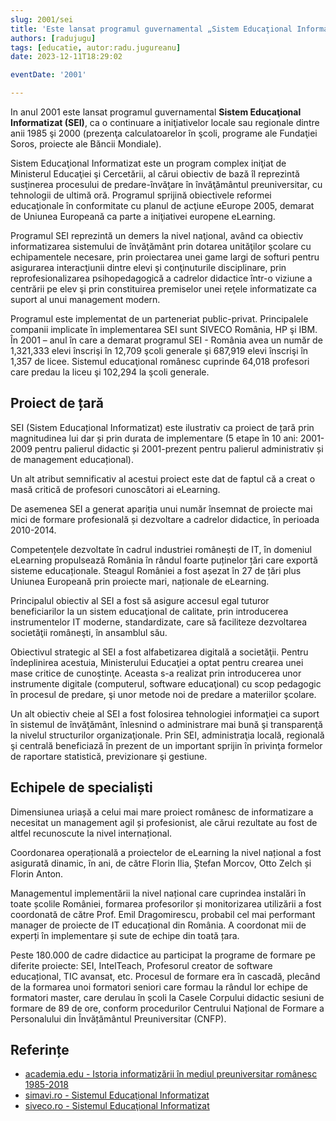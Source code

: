 ```yaml
---
slug: 2001/sei
title: 'Este lansat programul guvernamental „Sistem Educaţional Informatizat” (SEI)'
authors: [radujugu]
tags: [educatie, autor:radu.jugureanu]
date: 2023-12-11T18:29:02

eventDate: '2001'

---
```


In anul 2001 este lansat programul guvernamental  **Sistem Educaţional Informatizat (SEI)**, ca o continuare a
iniţiativelor locale sau regionale dintre anii 1985 şi 2000 (prezenţa calculatoarelor în şcoli, programe ale
Fundaţiei Soros, proiecte ale Băncii Mondiale).

<!-- truncate -->

Sistem Educaţional Informatizat este un program complex iniţiat de Ministerul Educaţiei şi Cercetării, al
cărui obiectiv de bază îl reprezintă susţinerea procesului de predare-învăţare în învăţământul preuniversitar, cu
tehnologii de ultimă oră. Programul sprijină obiectivele reformei educaţionale în conformitate cu planul de
acţiune eEurope 2005, demarat de Uniunea Europeană ca parte a iniţiativei europene eLearning.

Programul SEI reprezintă un demers la nivel naţional, având ca obiectiv
informatizarea sistemului de învăţământ prin dotarea unităţilor şcolare cu echipamentele necesare, prin
proiectarea unei game largi de softuri pentru asigurarea interacţiunii dintre elevi şi conţinuturile disciplinare,
prin reprofesionalizarea psihopedagogică a cadrelor didactice într-o viziune a centrării pe elev şi prin
constituirea premiselor unei reţele informatizate ca suport al unui management modern.

Programul este implementat de un parteneriat public-privat. Principalele companii implicate în
implementarea SEI sunt SIVECO România, HP şi IBM. În 2001 – anul în care a demarat programul SEI -
România avea un număr de 1,321,333 elevi înscrişi în 12,709 şcoli generale şi 687,919 elevi înscrişi în 1,357
de licee. Sistemul educaţional românesc cuprinde 64,018 profesori care predau la liceu şi 102,294 la şcoli
generale.

## Proiect de țară

SEI (Sistem Educațional Informatizat) este ilustrativ ca proiect de țară prin magnitudinea lui dar și prin
durata de implementare (5 etape în 10 ani: 2001-2009 pentru palierul didactic și 2001-prezent pentru palierul
administrativ și de management educațional).

Un alt atribut semnificativ al acestui proiect este dat de faptul că a creat o masă critică de profesori
cunoscători ai eLearning.

De asemenea SEI a generat apariția unui număr însemnat de proiecte mai mici de formare profesională și
dezvoltare a cadrelor didactice, în perioada 2010-2014.

Competențele dezvoltate în cadrul industriei românești de IT, în domeniul eLearning propulsează România
în rândul foarte puținelor țări care exportă sisteme educaționale. Steagul României a fost așezat în 27 de țări
plus Uniunea Europeană prin proiecte mari, naționale de eLearning.

Principalul obiectiv al SEI a fost să asigure accesul egal tuturor beneficiarilor la un sistem educaţional de
calitate, prin introducerea instrumentelor IT moderne, standardizate, care să faciliteze dezvoltarea societăţii
româneşti, în ansamblul său.

Obiectivul strategic al SEI a fost alfabetizarea digitală a societăţii. Pentru îndeplinirea acestuia, Ministerului
Educaţiei a optat pentru crearea unei mase critice de cunoştinţe. Aceasta s-a realizat prin introducerea unor
instrumente digitale (computerul, software educaţional) cu scop pedagogic în procesul de predare, şi unor
metode noi de predare a materiilor şcolare.

Un alt obiectiv cheie al SEI a fost folosirea tehnologiei informaţiei ca suport în sistemul de învăţământ,
înlesnind o administrare mai bună şi transparenţă la nivelul structurilor organizaţionale. Prin SEI, administraţia
locală, regională şi centrală beneficiază în prezent de un important sprijin în privinţa formelor de raportare
statistică, previzionare şi gestiune.

## Echipele de specialiști

Dimensiunea uriașă a celui mai mare proiect românesc de informatizare a necesitat un management agil și
profesionist, ale cărui rezultate au fost de altfel recunoscute la nivel internațional.

Coordonarea operațională a proiectelor de eLearning la nivel național a fost asigurată dinamic, în ani, de
către Florin Ilia, Ștefan Morcov, Otto Zelch și Florin Anton.

Managementul implementării la nivel național care cuprindea instalări în toate școlile României, formarea
profesorilor și monitorizarea utilizării a fost coordonată de către Prof. Emil Dragomirescu, probabil cel mai
performant manager de proiecte de IT educațional din România. A coordonat mii de experți în implementare
și sute de echipe din toată țara.

Peste 180.000 de cadre didactice au participat la programe de formare pe diferite proiecte: SEI, IntelTeach,
Profesorul creator de software educațional, TIC avansat, etc. Procesul de formare era în cascadă, plecând de la
formarea unoi formatori seniori care formau la rândul lor echipe de formatori master, care derulau în școli la
Casele Corpului didactic sesiuni de formare de 89 de ore, conform procedurilor Centrului Național de Formare
a Personalului din Învățământul Preuniversitar (CNFP).

## Referințe

- [academia.edu - Istoria informatizării în mediul preuniversitar românesc 1985-2018](https://www.academia.edu/43375781/Istoria_informatizării_în_mediul_preuniversitar_românesc_1985_2018)
- [simavi.ro - Sistemul Educaţional Informatizat](https://www.simavi.ro/ro/sistemul-educationa-informatizat-sei)
- [siveco.ro - Sistemul Educaţional Informatizat](http://www.siveco.ro/ro/despre-siveco-romania/studii-de-caz/sei)
